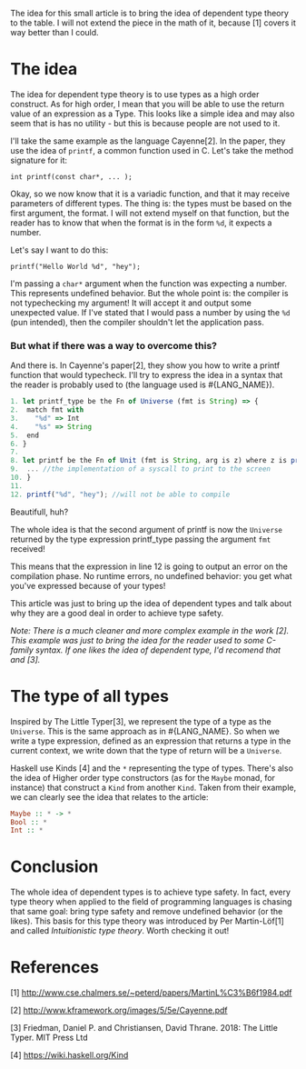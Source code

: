 The idea for this small article is to bring the idea of dependent type theory to the table. I will not extend the piece in the math of it, because [1] covers it way better than I could.

# The idea

The idea for dependent type theory is to use types as a high order construct. As for high order, I mean that you will be able to use the return value of an expression as a Type. This looks like a simple idea and may also seem that is has no utility - but this is because people are not used to it. 

I'll take the same example as the language Cayenne[2]. In the paper, they use the idea of ```printf```, a common function used in C. Let's take the method signature for it:

```int printf(const char*, ... );```

Okay, so we now know that it is a variadic function, and that it may receive parameters of different types. The thing is: the types must be based on the first argument, the format. I will not extend myself on that function, but the reader has to know that when the format is in the form ```%d```, it expects a number. 

Let's say I want to do this:

```printf("Hello World %d", "hey");```

I'm passing a ```char*``` argument when the function was expecting a number. This represents undefined behavior. But the whole point is: the compiler is not typechecking my argument! It will accept it and output some unexpected value. If I've stated that I would pass a number by using the ```%d``` (pun intended), then the compiler shouldn't let the application pass.

### But what if there was a way to overcome this?

And there is. In Cayenne's paper[2], they show you how to write a printf function that would typecheck. I'll try to express the idea in a syntax that the reader is probably used to (the language used is #{LANG_NAME}). 

```js
1. let printf_type be the Fn of Universe (fmt is String) => {
2.  match fmt with 
3.    "%d" => Int
4.    "%s" => String
5.  end
6. }
7.
8. let printf be the Fn of Unit (fmt is String, arg is z) where z is printf_type(fmt) => {
9.  ... //the implementation of a syscall to print to the screen
10. }
11. 
12. printf("%d", "hey"); //will not be able to compile
```

Beautifull, huh? 

The whole idea is that the second argument of printf is now the ```Universe``` returned by the type expression printf_type passing the argument ```fmt``` received!

This means that the expression in line 12 is going to output an error on the compilation phase. No runtime errors, no undefined behavior: you get what you've expressed because of your types!

This article was just to bring up the idea of dependent types and talk about why they are a good deal in order to achieve type safety.

*Note: There is a much cleaner and more complex example in the work [2]. This example was just to bring the idea for the reader used to some C-family syntax. If one likes the idea of dependent type, I'd recomend that and [3].*

# The type of all types

Inspired by The Little Typer[3], we represent the type of a type as the ```Universe```. This is the same approach as in #{LANG_NAME}. So when we write a type expression, defined as an expression that returns a type in the current context, we write down that the type of return will be a ```Universe```. 

Haskell use Kinds [4] and the ```*``` representing the type of types. There's also the idea of Higher order type constructors (as for the ```Maybe``` monad, for instance) that construct a ```Kind``` from another ```Kind```. Taken from their example, we can clearly see the idea that relates to the article:

```haskell
Maybe :: * -> *
Bool :: *
Int :: *
```

# Conclusion

The whole idea of dependent types is to achieve type safety. In fact, every type theory when applied to the field of programming languages is chasing that same goal: bring type safety and remove undefined behavior (or the likes). This basis for this type theory was introduced by Per Martin-Löf[1] and called *Intuitionistic type theory*. Worth checking it out!

# References

[1] http://www.cse.chalmers.se/~peterd/papers/MartinL%C3%B6f1984.pdf

[2] http://www.kframework.org/images/5/5e/Cayenne.pdf

[3] Friedman, Daniel P. and Christiansen, David Thrane. 2018: The Little Typer. MIT Press Ltd

[4] https://wiki.haskell.org/Kind
